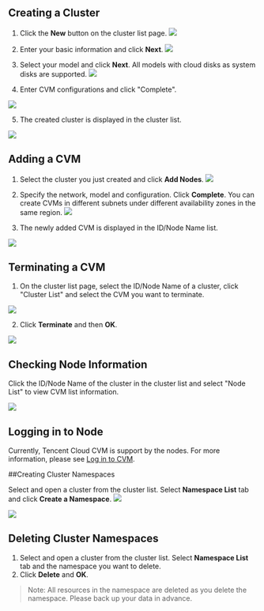 ## Creating a Cluster
1. Click the **New** button on the cluster list page.
![](https://mc.qcloudimg.com/static/img/41f819632bb146b6d89fea7f2980cc08/Basic_Operations_of_Clusters_1.jpg)

2. Enter your basic information and click **Next**.
![](https://mc.qcloudimg.com/static/img/fe4f9f9bd9a129c2992d20366fd45e3b/Basic_Operations_of_Clusters_2.jpg)

3. Select your model and click **Next**. All models with cloud disks as system disks are supported.
![](https://mc.qcloudimg.com/static/img/7fc38e8d897735e0ab694ed9ff680f45/Basic_Operations_of_Clusters_3.jpg)

4. Enter CVM configurations and click "Complete".

![](https://mc.qcloudimg.com/static/img/a65dda393d4dfe2e89624ab82b7ea693/Basic_Operations_of_Clusters_4.jpg)

5. The created cluster is displayed in the cluster list.

![](https://mc.qcloudimg.com/static/img/0cec22abebd970383c0f23c1dcd19b39/Basic_Operations_of_Clusters_5.jpg)

## Adding a CVM
1. Select the cluster you just created and click **Add Nodes**.
![](https://mc.qcloudimg.com/static/img/bfe645cc457f645ba4f8095fd5bb87a8/Basic_Operations_of_Clusters_6.jpg)

2. Specify the network, model and configuration. Click **Complete**. You can create CVMs in different subnets under different availability zones in the same region.
![](https://mc.qcloudimg.com/static/img/d2b4c16a176604455130a3c65449b8cd/Basic_Operations_of_Clusters_7.jpg)

3. The newly added CVM is displayed in the ID/Node Name list.

![](https://mc.qcloudimg.com/static/img/058a7f64644733b636dbc502a46267bd/Basic_Operations_of_Clusters_8.jpg)

## Terminating a CVM
1. On the cluster list page, select the ID/Node Name of a cluster, click "Cluster List" and select the CVM you want to terminate.

![](https://mc.qcloudimg.com/static/img/5fcd8904cb18513005f5e82b1d139681/Basic_Operations_of_Clusters_9.jpg)

2. Click **Terminate** and then **OK**.

![](https://mc.qcloudimg.com/static/img/ed878ca1a732e0443f2277904121b2ad/Basic_Operations_of_Clusters_10.jpg)

## Checking Node Information

Click the ID/Node Name of the cluster in the cluster list and select "Node List" to view CVM list information.

![](https://mc.qcloudimg.com/static/img/7d876da931fe6e3ef5983fea830629c9/Basic_Operations_of_Clusters_11.jpg)


## Logging in to Node
Currently, Tencent Cloud CVM is support by the nodes. For more information, please see [Log in to CVM](https://cloud.tencent.com/doc/product/213/5436).

##Creating Cluster Namespaces

Select and open a cluster from the cluster list. Select **Namespace List** tab and click **Create a Namespace**.
![](https://mc.qcloudimg.com/static/img/46cc733241f25e727a4d9fc07335bdd4/Basic_Operations_of_Clusters_12.jpg)

![](https://mc.qcloudimg.com/static/img/0b1aaec41b2b26407b85521446ef18df/Basic_Operations_of_Clusters_13.jpg)

## Deleting Cluster Namespaces

1. Select and open a cluster from the cluster list. Select **Namespace List** tab and the namespace you want to delete.
2. Click **Delete** and **OK**.

>Note: All resources in the namespace are deleted as you delete the namespace. Please back up your data in advance.
